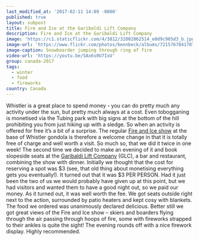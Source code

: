 ```yaml
---
last_modified_at: '2017-02-11 14:09 -0800'
published: true
layout: subpost
title: Fire and Ice at the Garibaldi Lift Company
description: Fire and Ice at the Garibaldi Lift Company
image: 'https://c1.staticflickr.com/4/3812/32002862514_e0d9c965d3_b.jpg'
image-url: 'https://www.flickr.com/photos/bennbeck/albums/72157678417073881'
image-caption: Snowboarder jumping through ring of fire
video-url: 'https://youtu.be/SAx6s0U7IxU'
group: canada-2017
tags:
  - winter
  - food
  - fireworks
country: Canada
---
```

Whistler is a great place to spend money - you can do pretty much any activity under the sun, but pretty much always at a cost. Even tobogganing is monetised via the Tubing park with big signs at the bottom of the hill prohibiting you from just hiking up with a sledge. So when an activity is offered for free it’s a bit of a surprise. The regular [Fire and Ice show](https://www.whistlerblackcomb.com/events-and-activities/activities/fire-and-ice-show) at the base of Whistler gondola is therefore a welcome change in that it is totally free of charge and well worth a visit. So much so, that we did it twice in one week! The second time we decided to make an evening of it and book slopeside seats at the [Garibaldi Lift Company](https://www.whistlerblackcomb.com/the-village/dining/glc) (GLC), a bar and restaurant, combining the show with dinner. Initially we thought that the cost for reserving a spot was $3 (see, that old thing about monetising everything gets you eventually!). It turned out that it was $3 PER PERSON. Had it just been the two of us we would probably have given up at this point, but we had visitors and wanted them to have a good night out, so we paid our money. As it turned out, it was well worth the fee. We got seats outside right next to the action, surrounded by patio heaters and kept cosy with blankets. The food we ordered was unanimously declared delicious. Better still we got great views of the Fire and Ice show – skiers and boarders flying through the air passing through hoops of fire, some with fireworks strapped to their ankles is quite the sight! The evening rounds off with a nice firework display. Highly recommended. 
